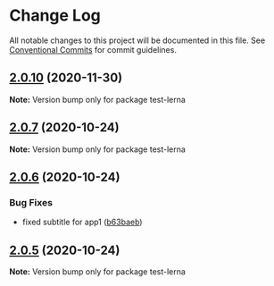 # Change Log

All notable changes to this project will be documented in this file.
See [Conventional Commits](https://conventionalcommits.org) for commit guidelines.

## [2.0.10](https://github.com/alexsaker/test-lerna/compare/v2.0.7...v2.0.10) (2020-11-30)

**Note:** Version bump only for package test-lerna





## [2.0.7](https://github.com/alexsaker/test-lerna/compare/v2.0.6...v2.0.7) (2020-10-24)

**Note:** Version bump only for package test-lerna





## [2.0.6](https://github.com/alexsaker/test-lerna/compare/v2.0.5...v2.0.6) (2020-10-24)


### Bug Fixes

* fixed subtitle for app1 ([b63baeb](https://github.com/alexsaker/test-lerna/commit/b63baeb7027fe21bad2c9fb75448e2cd66b04bda))





## [2.0.5](https://github.com/alexsaker/test-lerna/compare/v2.0.1...v2.0.5) (2020-10-24)

**Note:** Version bump only for package test-lerna
